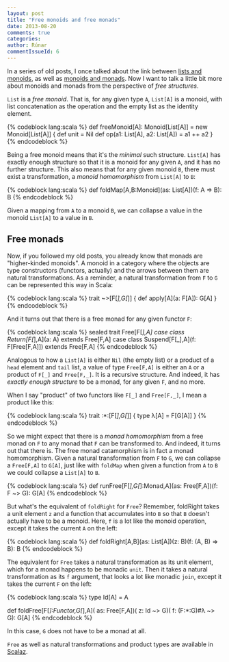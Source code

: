```yaml
---
layout: post
title: "Free monoids and free monads"
date: 2013-08-20
comments: true
categories:
author: Rúnar
commentIssueId: 6
---
```


In a series of old posts, I once talked about the link between [lists and monoids](http://apocalisp.wordpress.com/2010/06/14/on-monoids/), as well as [monoids and monads](http://apocalisp.wordpress.com/2010/07/21/more-on-monoids-and-monads/). Now I want to talk a little bit more about monoids and monads from the perspective of _free structures_.

`List` is a _free monoid_. That is, for any given type `A`, `List[A]` is a monoid, with list concatenation as the operation and the empty list as the identity element.

{% codeblock lang:scala %}
def freeMonoid[A]: Monoid[List[A]] = new Monoid[List[A]] {
  def unit = Nil
  def op(a1: List[A], a2: List[A]) = a1 ++ a2
}
{% endcodeblock %}

Being a free monoid means that it's the _minimal_ such structure. `List[A]` has exactly enough structure so that it is a monoid for any given `A`, and it has no further structure. This also means that for any given monoid `B`, there must exist a transformation, a _monoid homomorphism_ from `List[A]` to `B`:

{% codeblock lang:scala %}
def foldMap[A,B:Monoid](as: List[A])(f: A => B): B
{% endcodeblock %}

Given a mapping from `A` to a monoid `B`, we can collapse a value in the monoid `List[A]` to a value in `B`.

## Free monads ##

Now, if you followed my old posts, you already know that monads are "higher-kinded monoids". A monoid in a category where the objects are type constructors (functors, actually) and the arrows between them are natural transformations. As a reminder, a natural transformation from `F` to `G` can be represented this way in Scala:

{% codeblock lang:scala %}
trait ~>[F[_],G[_]] {
  def apply[A](a: F[A]): G[A]
}
{% endcodeblock %}

And it turns out that there is a free monad for any given functor `F`:

{% codeblock lang:scala %}
sealed trait Free[F[_],A]
case class Return[F[_],A](a: A) extends Free[F,A]
case class Suspend[F[_],A](f: F[Free[F,A]]) extends Free[F,A]
{% endcodeblock %}

Analogous to how a `List[A]` is either `Nil` (the empty list) or a product of a `head` element and `tail` list, a value of type `Free[F,A]` is either an `A` or a product of `F[_]` and `Free[F,_]`. It is a recursive structure. And indeed, it has _exactly enough structure_ to be a monad, for any given `F`, and no more.

When I say "product" of two functors like `F[_]` and `Free[F,_]`, I mean a product like this:

{% codeblock lang:scala %}
trait :*:[F[_],G[_]] {
  type λ[A] = F[G[A]]
}
{% endcodeblock %}

So we might expect that there is a _monad homomorphism_ from a free monad on `F` to any monad that `F` can be transformed to. And indeed, it turns out that there is. The free monad catamorphism is in fact a monad homomorphism. Given a natural transformation from `F` to `G`, we can collapse a `Free[F,A]` to `G[A]`, just like with `foldMap` when given a function from `A` to `B` we could collapse a `List[A]` to `B`.

{% codeblock lang:scala %}
def runFree[F[_],G[_]:Monad,A](as: Free[F,A])(f: F ~> G): G[A]
{% endcodeblock %}

But what's the equivalent of `foldRight` for `Free`? Remember, foldRight takes a unit element `z` and a function that accumulates into `B` so that `B` doesn't actually have to be a monoid. Here, `f` is a lot like the monoid operation, except it takes the current `A` on the left:

{% codeblock lang:scala %}
def foldRight[A,B](as: List[A])(z: B)(f: (A, B) => B): B
{% endcodeblock %}

The equivalent for `Free` takes a natural transformation as its unit element, which for a monad happens to be monadic `unit`. Then it takes a natural transformation as its `f` argument, that looks a lot like monadic `join`, except it takes the current `F` on the left:

{% codeblock lang:scala %}
type Id[A] = A

def foldFree[F[_]:Functor,G[_],A](
  as: Free[F,A])(
  z: Id ~> G)(
  f: (F:*:G)#λ ~> G): G[A]
{% endcodeblock %}

In this case, `G` does not have to be a monad at all.

`Free` as well as natural transformations and product types are available in [Scalaz](http://github.com/scalaz).

